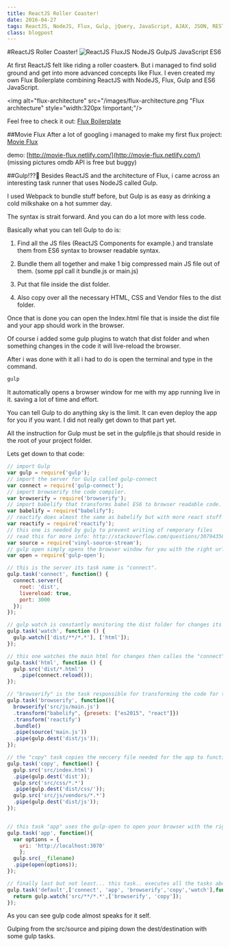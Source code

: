 ```yaml
---
title: ReactJS Roller Coaster!
date: 2016-04-27
tags: ReactJS, NodeJS, Flux, Gulp, jQuery, JavaScript, AJAX, JSON, RESTful API, API
class: blogpost
---
```


#ReactJS Roller Coaster!
![ReactJS FluxJS NodeJS GulpJS JavaScript ES6](/images/ReactJS-FluxJS-NodeJS-GulpJS-ES6.png "ReactJS FluxJS NodeJS GulpJS JavaScript ES6")

At first ReactJS felt like riding a roller coaster🌀. But i managed to find solid ground and get into more advanced concepts like Flux.
I even created my own Flux Boilerplate combining ReactJS with NodeJS, Flux, Gulp and ES6 JavaScript.

<img alt="flux-architecture" src="/images/flux-architecture.png "Flux architecture" style="width:320px !important;"/>

Feel free to check it out: [Flux Boilerplate](https://github.com/khalilgharbaoui/flux-boilerplate "Flux Boilerplate")


##Movie Flux
After a lot of googling i managed to make my first flux project: [Movie Flux](https://github.com/khalilgharbaoui/movie-reactjs-flux)

demo:
[http://movie-flux.netlify.com/](http://movie-flux.netlify.com/)
(missing pictures omdb API is free but buggy)

##Gulp!??🤔
Besides ReactJS and the architecture of Flux, i came across an interesting task runner that uses NodeJS called Gulp.

I used Webpack to bundle stuff before, but Gulp is as easy as drinking a cold milkshake on a hot summer day.

The syntax is strait forward. And you can do a lot more with less code.

Basically what you can tell Gulp to do is:

1. Find all the JS files (ReactJS Components for example.) and translate them from ES6 syntax to browser readable syntax.

2. Bundle them all together and make 1 big compressed main JS file out of them. (some ppl call it bundle.js or main.js)

3. Put that file inside the dist folder.

4. Also copy over all the necessary HTML, CSS and Vendor files to the dist folder.

Once that is done you can open the Index.html file that is inside the dist file and your app should work in the browser.

Of course i added some gulp plugins to watch that dist folder and when something changes in the code it will live-reload the browser.

After i was done with it all i had to do is open the terminal and type in the command.

```bash
gulp
```
It automatically opens a browser window for me with my app running live in it. saving a lot of time and effort.

You can tell Gulp to do anything sky is the limit.
It can even deploy the app for you if you want.
I did not really get down to that part yet.

All the instruction for Gulp must be set in the gulpfile.js that should reside in the root of your project folder.

Lets get down to that code:

```javascript
// import Gulp
var gulp = require('gulp');
// import the server for Gulp called gulp-connect
var connect = require('gulp-connect');
// import browserify the code compiler.
var browserify = require('browserify');
// import babelify that transforms babel ES6 to browser readable code.
var babelify = require("babelify");
// reactify does almost the same as babelify but with more react stuff i guess.
var reactify = require('reactify');
// this one is needed by gulp to prevent writing of remporary files
// read this for more info: http://stackoverflow.com/questions/30794356/why-do-i-have-to-use-vinyl-source-stream-with-gulp
var source = require('vinyl-source-stream');
// gulp open simply opens the browser window for you with the right url.
var open = require('gulp-open');

// this is the server its task name is "connect".
gulp.task('connect', function() {
  connect.server({
    root: 'dist',
    livereload: true,
    port: 3000
  });
});

// gulp watch is constantly monitoring the dist folder for changes its task name is "watch"
gulp.task('watch', function () {
  gulp.watch(['dist/**/*.*'], ['html']);
});

// this one watches the main html for changes then calles the "connect" task to reload.
gulp.task('html', function () {
  gulp.src('dist/*.html')
    .pipe(connect.reload());
});

// "browserify" is the task responsible for transforming the code for the browser. and bundling it together inside the big main.js, finally putting it in the destination folder.
gulp.task('browserify', function(){
  browserify('src/js/main.js')
  .transform("babelify", {presets: ["es2015", "react"]})
  .transform('reactify')
  .bundle()
  .pipe(source('main.js'))
  .pipe(gulp.dest('dist/js'));
});

// the "copy" task copies the neccery file needed for the app to function normally. (see step 4. above)
gulp.task('copy', function() {
  gulp.src('src/index.html')
  .pipe(gulp.dest('dist'));
  gulp.src('src/css/*.*')
  .pipe(gulp.dest('dist/css/'));
  gulp.src('src/js/vendors/*.*')
  .pipe(gulp.dest('dist/js'));
});


// this task "app" uses the gulp-open to open your browser with the right url in it.
gulp.task('app', function(){
  var options = {
    uri: 'http://localhost:3070'
    };
  gulp.src(__filename)
  .pipe(open(options));
});

// finally last but not least... this task.. executes all the tasks above 1 by 1. the final callback.
gulp.task('default',['connect', 'app', 'browserify','copy','watch'],function() {
  return gulp.watch('src/**/*.*',['browserify', 'copy']);
});

```


As you can see gulp code almost speaks for it self.


Gulping from the src/source and piping down the dest/destination with some gulp tasks.

